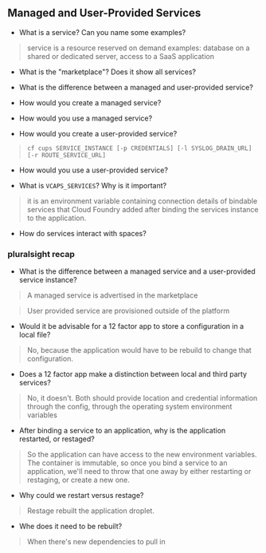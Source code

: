 ## Managed and User-Provided Services

- What is a service? Can you name some examples?
> service is a resource reserved on demand 
> examples: database on a shared or dedicated server, access to a SaaS application

- What is the "marketplace"? Does it show all services?

- What is the difference between a managed and user-provided service?


- How would you create a managed service?

- How would you use a managed service?

- How would you create a user-provided service?
> `cf cups SERVICE_INSTANCE [-p CREDENTIALS] [-l SYSLOG_DRAIN_URL] [-r ROUTE_SERVICE_URL]`

- How would you use a user-provided service?

- What is `VCAPS_SERVICES`? Why is it important?
> it is an environment variable containing connection details of bindable services that Cloud Foundry added after binding the services instance to the application.

- How do services interact with spaces?


### pluralsight recap

- What is the difference between a managed service and a user-provided service instance?

> A managed service is advertised in the marketplace

> User provided service are provisioned outside of the platform

- Would it be advisable for a 12 factor app to store a configuration in a local file?

> No, because the application would have to be rebuild to change that configuration.

- Does a 12 factor app make a distinction between local and third party services?

> No, it doesn't. Both should provide location and credential information through the config, through the operating system environment variables

- After binding a service to an application, why is the application restarted, or restaged?

> So the application can have access to the new environment variables. The container is immutable, so once you bind a service to an application, we'll need to throw that one away by either restarting or restaging, or create a new one.

- Why could we restart versus restage?

> Restage rebuilt the application droplet.

- Whe does it need to be rebuilt?

> When there's new dependencies to pull in
